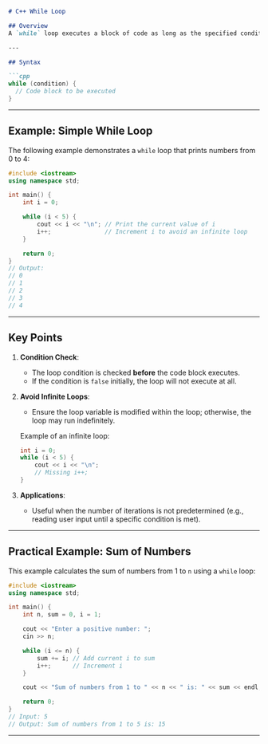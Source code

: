 ```markdown
# C++ While Loop

## Overview
A `while` loop executes a block of code as long as the specified condition evaluates to `true`. It is particularly useful when the number of iterations is unknown in advance.

---

## Syntax

```cpp
while (condition) {
  // Code block to be executed
}
```

---

## Example: Simple While Loop

The following example demonstrates a `while` loop that prints numbers from 0 to 4:

```cpp
#include <iostream>
using namespace std;

int main() {
    int i = 0;

    while (i < 5) {
        cout << i << "\n"; // Print the current value of i
        i++;               // Increment i to avoid an infinite loop
    }

    return 0;
}
// Output:
// 0
// 1
// 2
// 3
// 4
```

---

## Key Points
1. **Condition Check**:
   - The loop condition is checked **before** the code block executes.
   - If the condition is `false` initially, the loop will not execute at all.

2. **Avoid Infinite Loops**:
   - Ensure the loop variable is modified within the loop; otherwise, the loop may run indefinitely.

   Example of an infinite loop:
   ```cpp
   int i = 0;
   while (i < 5) {
       cout << i << "\n";
       // Missing i++;
   }
   ```

3. **Applications**:
   - Useful when the number of iterations is not predetermined (e.g., reading user input until a specific condition is met).

---

## Practical Example: Sum of Numbers

This example calculates the sum of numbers from 1 to `n` using a `while` loop:

```cpp
#include <iostream>
using namespace std;

int main() {
    int n, sum = 0, i = 1;

    cout << "Enter a positive number: ";
    cin >> n;

    while (i <= n) {
        sum += i; // Add current i to sum
        i++;      // Increment i
    }

    cout << "Sum of numbers from 1 to " << n << " is: " << sum << endl;

    return 0;
}
// Input: 5
// Output: Sum of numbers from 1 to 5 is: 15
```

---
```